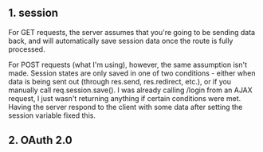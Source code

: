 ## 1. session

For GET requests, the server assumes that you're going to be sending data back, and will automatically save session data once the route is fully processed.

For POST requests (what I'm using), however, the same assumption isn't made. Session states are only saved in one of two conditions - either when data is being sent out (through res.send, res.redirect, etc.), or if you manually call req.session.save(). I was already calling /login from an AJAX request, I just wasn't returning anything if certain conditions were met. Having the server respond to the client with some data after setting the session variable fixed this.

## 2. OAuth 2.0